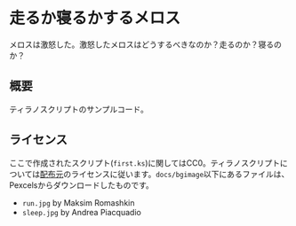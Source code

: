 # 走るか寝るかするメロス

メロスは激怒した。激怒したメロスはどうするべきなのか？走るのか？寝るのか？


## 概要

ティラノスクリプトのサンプルコード。


## ライセンス

ここで作成されたスクリプト(`first.ks`)に関してはCC0。ティラノスクリプトについては[配布元](https://tyrano.jp/)のライセンスに従います。`docs/bgimage`以下にあるファイルは、Pexcelsからダウンロードしたものです。

* `run.jpg` by Maksim Romashkin
* `sleep.jpg` by Andrea Piacquadio
